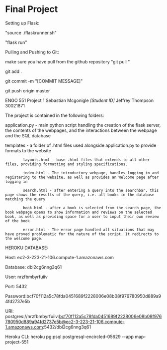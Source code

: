 # Final Project

Setting up Flask:

"source ./flaskrunner.sh"

"flask run"

Pulling and Pushing to Git:

make sure you have pull from the github repository "git pull <url>"
            
git add .

git commit -m "[COMMIT MESSAGE]"

git push origin master



ENGO 551 Project 1
Sebastian Mcgonigle *[Student ID]*
Jeffrey Thompson 30021871

The project is contained in the following folders:

application.py - main python script handling the creation of the flask server, the contents of the webpages, and the interactions between the webpage and the SQL database

templates - a folder of .html files used alongside application.py to provide formats to the website

            layouts.html - base .html files that extends to all other files, providing formatting and styling specifications.

            index.html - The introductory webpage, handles logging in and registering to the website, as well as provides an Welcome page after logging in

            search.html - after entering a query into the searchbar, this page shows the results of the query, i.e. all books in the database matching the query

            book.html - after a book is selected from the search page, the book webpage opens to show information and reviews on the selected book, as well as providing space for a user to input their own review of the book

            error.html - The error page handled all situations that may have proved problematic for the nature of the script. It redirects to the welcome page.

HEROKU DATABASE: 

Host: ec2-3-223-21-106.compute-1.amazonaws.com

Database: dbl2cg6nng3q61

User: nrzfbmbyrfuiiv 

Port: 5432

Password:bcf70f112a5c78fda0451689f2228006e08b08f976780950d889a94fd2737e5b

URI: postgres://nrzfbmbyrfuiiv:bcf70f112a5c78fda0451689f2228006e08b08f976780950d889a94fd2737e5b@ec2-3-223-21-106.compute-1.amazonaws.com:5432/dbl2cg6nng3q61 

Heroku CLI: heroku pg:psql postgresql-encircled-05629 --app map-project-551 



